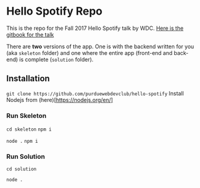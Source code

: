 # Hello Spotify Repo
This is the repo for the Fall 2017 Hello Spotify talk by WDC.
[Here is the gitbook for the talk](https://maneesht.gitbooks.io/hello-spotify/content/)

There are **two** versions of the app. One is with the backend written for you (aka `skeleton` folder) and one where the entire app (front-end and back-end) is complete (`solution` folder).

## Installation
`git clone https://github.com/purduewebdevclub/hello-spotify`
Install Nodejs from (here)[https://nodejs.org/en/]

### Run Skeleton
`cd skeleton`
`npm i`

`node .`
`npm i`

### Run Solution
`cd solution`

`node .`